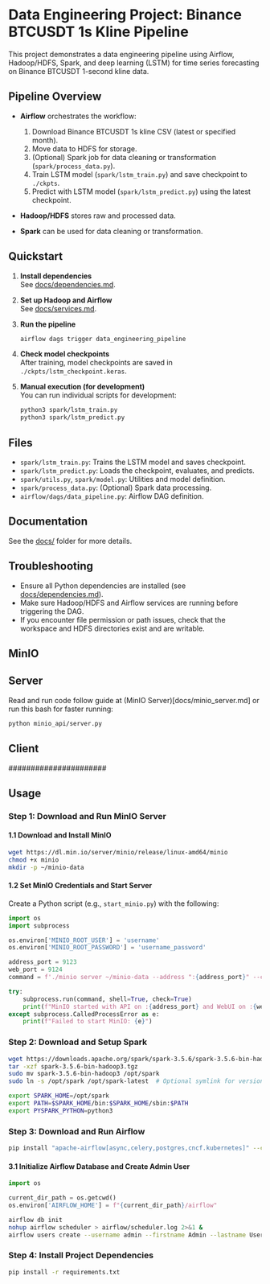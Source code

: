 # Data Engineering Project: Binance BTCUSDT 1s Kline Pipeline

This project demonstrates a data engineering pipeline using Airflow, Hadoop/HDFS, Spark, and deep learning (LSTM) for time series forecasting on Binance BTCUSDT 1-second kline data.

## Pipeline Overview

- **Airflow** orchestrates the workflow:
  1. Download Binance BTCUSDT 1s kline CSV (latest or specified month).
  2. Move data to HDFS for storage.
  3. (Optional) Spark job for data cleaning or transformation (`spark/process_data.py`).
  4. Train LSTM model (`spark/lstm_train.py`) and save checkpoint to `./ckpts`.
  5. Predict with LSTM model (`spark/lstm_predict.py`) using the latest checkpoint.

- **Hadoop/HDFS** stores raw and processed data.
- **Spark** can be used for data cleaning or transformation.
<!-- - **TensorFlow/Keras** for LSTM deep learning. -->

## Quickstart

1. **Install dependencies**  
   See [docs/dependencies.md](docs/dependencies.md).

2. **Set up Hadoop and Airflow**  
   See [docs/services.md](docs/services.md).

3. **Run the pipeline**  
   ```bash
   airflow dags trigger data_engineering_pipeline
   ```

4. **Check model checkpoints**  
   After training, model checkpoints are saved in `./ckpts/lstm_checkpoint.keras`.

5. **Manual execution (for development)**  
   You can run individual scripts for development:
   ```bash
   python3 spark/lstm_train.py
   python3 spark/lstm_predict.py
   ```

## Files

- `spark/lstm_train.py`: Trains the LSTM model and saves checkpoint.
- `spark/lstm_predict.py`: Loads the checkpoint, evaluates, and predicts.
- `spark/utils.py`, `spark/model.py`: Utilities and model definition.
- `spark/process_data.py`: (Optional) Spark data processing.
- `airflow/dags/data_pipeline.py`: Airflow DAG definition.

## Documentation

See the [docs/](docs/) folder for more details.

## Troubleshooting

- Ensure all Python dependencies are installed (see [docs/dependencies.md](docs/dependencies.md)).
- Make sure Hadoop/HDFS and Airflow services are running before triggering the DAG.
- If you encounter file permission or path issues, check that the workspace and HDFS directories exist and are writable.

## MinIO
## Server
Read and run code follow guide at (MinIO Server)[docs/minio_server.md]
or run this bash for faster running:
```bash
python minio_api/server.py
```

## Client



######################

## Usage

### Step 1: Download and Run MinIO Server

#### 1.1 Download and Install MinIO
```bash
wget https://dl.min.io/server/minio/release/linux-amd64/minio
chmod +x minio
mkdir -p ~/minio-data
```

#### 1.2 Set MinIO Credentials and Start Server
Create a Python script (e.g., `start_minio.py`) with the following:
```python
import os
import subprocess

os.environ['MINIO_ROOT_USER'] = 'username'
os.environ['MINIO_ROOT_PASSWORD'] = 'username_password'

address_port = 9123
web_port = 9124
command = f'./minio server ~/minio-data --address ":{address_port}" --console-address ":{web_port}" &'

try:
    subprocess.run(command, shell=True, check=True)
    print(f"MinIO started with API on :{address_port} and WebUI on :{web_port}")
except subprocess.CalledProcessError as e:
    print(f"Failed to start MinIO: {e}")
```

### Step 2: Download and Setup Spark

```bash
wget https://downloads.apache.org/spark/spark-3.5.6/spark-3.5.6-bin-hadoop3.tgz
tar -xzf spark-3.5.6-bin-hadoop3.tgz
sudo mv spark-3.5.6-bin-hadoop3 /opt/spark
sudo ln -s /opt/spark /opt/spark-latest  # Optional symlink for version management

export SPARK_HOME=/opt/spark
export PATH=$SPARK_HOME/bin:$SPARK_HOME/sbin:$PATH
export PYSPARK_PYTHON=python3
```

### Step 3: Download and Run Airflow

```bash
pip install "apache-airflow[async,celery,postgres,cncf.kubernetes]" --constraint "https://raw.githubusercontent.com/apache/airflow/constraints-2.9.3/constraints-3.12.txt"
```

#### 3.1 Initialize Airflow Database and Create Admin User

```python
import os

current_dir_path = os.getcwd()
os.environ['AIRFLOW_HOME'] = f"{current_dir_path}/airflow"
```
```bash
airflow db init
nohup airflow scheduler > airflow/scheduler.log 2>&1 &
airflow users create --username admin --firstname Admin --lastname User --role Admin --email admin@example.com --password admin
```

### Step 4: Install Project Dependencies

```bash
pip install -r requirements.txt
```